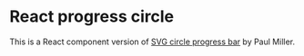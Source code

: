 # React progress circle

This is a React component version of [SVG circle progress bar](http://codepen.io/paulkmiller/pen/bBXvMG) by Paul Miller.
